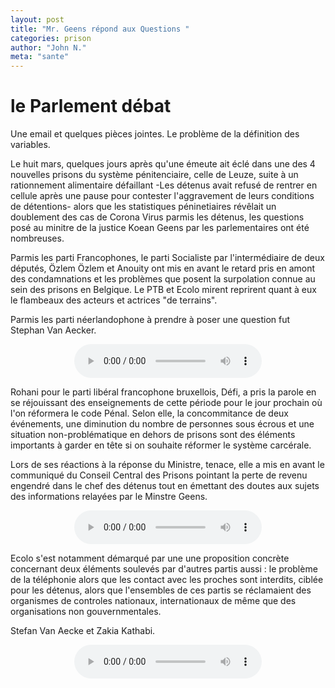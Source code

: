 ```yaml
---
layout: post
title: "Mr. Geens répond aux Questions "
categories: prison
author: "John N."
meta: "sante"
---
```



# le Parlement débat

Une email et quelques pièces jointes. Le problème de la définition des variables. 

Le huit mars, quelques jours après qu'une émeute ait éclé dans une des 4 nouvelles prisons du système pénitenciaire, celle de Leuze, suite à un rationnement alimentaire défaillant -Les détenus avait refusé de rentrer en cellule après une pause pour contester l'aggravement de leurs conditions de détentions- alors que les statistiques péninetiaires révêlait un doublement des cas de Corona Virus parmis les détenus, les questions posé au minitre de la justice Koean Geens par les parlementaires ont été nombreuses.

Parmis les parti Francophones, le parti Socialiste par l'intermédiaire de deux députés, Özlem Özlem et Anouity ont mis en avant le retard pris en amont des condamnations et les problèmes que posent la surpolation connue au sein des prisons en Belgique. Le PTB et Ecolo mirent reprirent quant à eux le flambeaux des acteurs et actrices "de terrains". 

Parmis les parti néerlandophone à prendre à poser une question fut Stephan Van Aecker. 

<div style="text-align: center"><audio src="{{ site.baseurl }}/assets/ecolofl.mp4" controls loop> Défi </audio></div>

Rohani pour le parti libéral francophone bruxellois, Défi, a pris la parole en se réjouissant des enseignements de cette période pour le jour prochain où l'on réformera le code Pénal. Selon elle, la concommitance de deux événements, une diminution du nombre de personnes sous écrous et une situation non-problématique en dehors de prisons sont des éléments importants à garder en tête si on souhaite réformer le système carcérale. 

Lors de ses réactions à la réponse du Ministre, tenace, elle a mis en avant le communiqué du Conseil Central des Prisons pointant la perte de revenu engendré dans le chef des détenus tout en émettant des doutes aux sujets des informations relayées par le Minstre Geens.

<div style="text-align: center"><audio src="{{ site.baseurl }}/assets/defi.mp4" controls loop> Défi </audio></div>

Ecolo s'est notamment démarqué par une une proposition concrète concernant deux éléments soulevés par d'autres partis aussi  : le problème de la téléphonie alors que les contact avec les proches sont interdits,  ciblée pour les détenus, alors que l'ensembles de ces partis se réclamaient des organismes de controles nationaux, internationaux de même que des organisations non gouvernmentales.

Stefan Van Aecke et Zakia Kathabi.

<div style="text-align: center"><audio src="{{ site.baseurl }}/assets/ecolofr.mp4" controls loop> ecolofr </audio></div>

